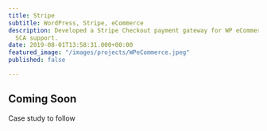 ```yaml
---
title: Stripe
subtitle: WordPress, Stripe, eCommerce
description: Developed a Stripe Checkout payment gateway for WP eCommerce with full
  SCA support.
date: 2019-08-01T13:58:31.000+00:00
featured_image: "/images/projects/WPeCommerce.jpeg"
published: false

---
```

<h2>Coming Soon</h2>
<p>Case study to follow</p>